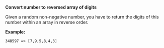 **Convert number to reversed array of digits**

Given a random non-negative number, you have to return the digits of this number within an array in reverse order.

**Example:**
```
348597 => [7,9,5,8,4,3]
```
